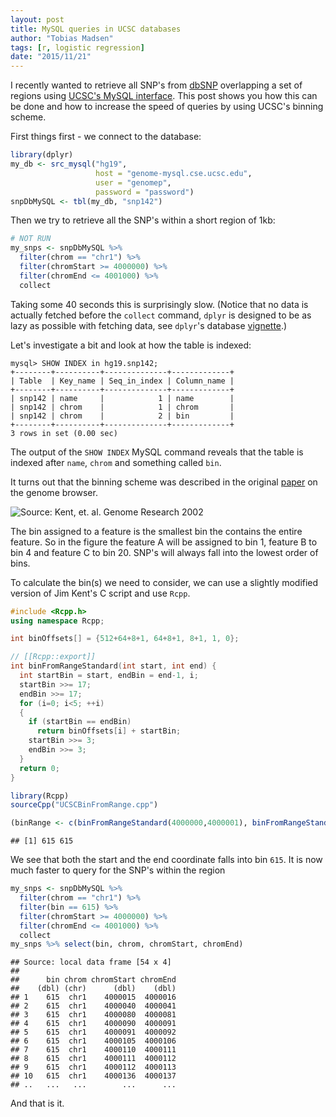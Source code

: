 ```yaml
---
layout: post
title: MySQL queries in UCSC databases
author: "Tobias Madsen"
tags: [r, logistic regression]
date: "2015/11/21"
---
```


I recently wanted to retrieve all SNP's from [dbSNP](https://genome.ucsc.edu/cgi-bin/hgTables?db=hg38&hgta_group=varRep&hgta_track=snp142Common&hgta_table=snp142Common&hgta_doSchema=describe+table+schema) overlapping a set of regions using [UCSC's MySQL interface](https://genome.ucsc.edu/goldenPath/help/mysql.html).
This post shows you how this can be done and how to increase the speed of queries by using UCSC's binning scheme.

First things first - we connect to the database:

```r
library(dplyr)
my_db <- src_mysql("hg19",
                   host = "genome-mysql.cse.ucsc.edu", 
                   user = "genomep", 
                   password = "password")
snpDbMySQL <- tbl(my_db, "snp142")
```

Then we try to retrieve all the SNP's within a short region of 1kb:

```r
# NOT RUN
my_snps <- snpDbMySQL %>%
  filter(chrom == "chr1") %>%
  filter(chromStart >= 4000000) %>%
  filter(chromEnd <= 4001000) %>%
  collect
```

Taking some 40 seconds this is surprisingly slow. (Notice that no data is actually fetched before the `collect` command, `dplyr` is designed to be as lazy as possible with fetching data, see `dplyr`'s database [vignette](https://cran.r-project.org/web/packages/dplyr/vignettes/databases.html).)

Let's investigate a bit and look at how the table is indexed:

    mysql> SHOW INDEX in hg19.snp142;
    +--------+----------+--------------+-------------+
    | Table  | Key_name | Seq_in_index | Column_name |
    +--------+----------+--------------+-------------+
    | snp142 | name     |            1 | name        |
    | snp142 | chrom    |            1 | chrom       |
    | snp142 | chrom    |            2 | bin         |
    +--------+----------+--------------+-------------+
    3 rows in set (0.00 sec)

The output of the `SHOW INDEX` MySQL command reveals that the table is indexed after `name`, `chrom` and something called `bin`.

It turns out that the binning scheme was described in the original [paper](http://genome.cshlp.org/content/12/6/996.full) on the genome browser.

![Source: Kent, et. al. Genome Research 2002](http://genome.cshlp.org/content/12/6/996/F7.large.jpg)

The bin assigned to a feature is the smallest bin the contains the entire feature. So in the figure the feature A will be assigned to bin 1, feature B to bin 4 and feature C to bin 20. SNP's will always fall into the lowest order of bins. 

To calculate the bin(s) we need to consider, we can use a slightly modified version of Jim Kent's C script and use `Rcpp`. 

```cpp
#include <Rcpp.h>
using namespace Rcpp;

int binOffsets[] = {512+64+8+1, 64+8+1, 8+1, 1, 0};

// [[Rcpp::export]]
int binFromRangeStandard(int start, int end) {
  int startBin = start, endBin = end-1, i;
  startBin >>= 17;
  endBin >>= 17;
  for (i=0; i<5; ++i)
  {
    if (startBin == endBin)
      return binOffsets[i] + startBin;
    startBin >>= 3;
    endBin >>= 3;
  }
  return 0;
}
```

```r
library(Rcpp)
sourceCpp("UCSCBinFromRange.cpp")

(binRange <- c(binFromRangeStandard(4000000,4000001), binFromRangeStandard(4001000,4001001)))
```

```
## [1] 615 615
```

We see that both the start and the end coordinate falls into bin `615`.
It is now much faster to query for the SNP's within the region

```r
my_snps <- snpDbMySQL %>%
  filter(chrom == "chr1") %>%
  filter(bin == 615) %>%
  filter(chromStart >= 4000000) %>%
  filter(chromEnd <= 4001000) %>%
  collect
my_snps %>% select(bin, chrom, chromStart, chromEnd)
```



```
## Source: local data frame [54 x 4]
## 
##      bin chrom chromStart chromEnd
##    (dbl) (chr)      (dbl)    (dbl)
## 1    615  chr1    4000015  4000016
## 2    615  chr1    4000040  4000041
## 3    615  chr1    4000080  4000081
## 4    615  chr1    4000090  4000091
## 5    615  chr1    4000091  4000092
## 6    615  chr1    4000105  4000106
## 7    615  chr1    4000110  4000111
## 8    615  chr1    4000111  4000112
## 9    615  chr1    4000112  4000113
## 10   615  chr1    4000136  4000137
## ..   ...   ...        ...      ...
```

And that is it.